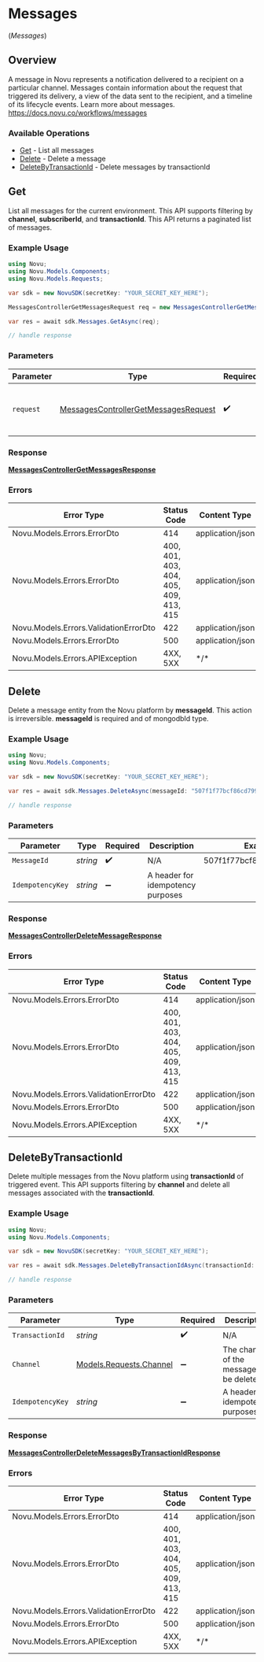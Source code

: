 # Messages
(*Messages*)

## Overview

A message in Novu represents a notification delivered to a recipient on a particular channel. Messages contain information about the request that triggered its delivery, a view of the data sent to the recipient, and a timeline of its lifecycle events. Learn more about messages.
<https://docs.novu.co/workflows/messages>

### Available Operations

* [Get](#get) - List all messages
* [Delete](#delete) - Delete a message
* [DeleteByTransactionId](#deletebytransactionid) - Delete messages by transactionId

## Get

List all messages for the current environment. 
    This API supports filtering by **channel**, **subscriberId**, and **transactionId**. 
    This API returns a paginated list of messages.

### Example Usage

<!-- UsageSnippet language="csharp" operationID="MessagesController_getMessages" method="get" path="/v1/messages" -->
```csharp
using Novu;
using Novu.Models.Components;
using Novu.Models.Requests;

var sdk = new NovuSDK(secretKey: "YOUR_SECRET_KEY_HERE");

MessagesControllerGetMessagesRequest req = new MessagesControllerGetMessagesRequest() {};

var res = await sdk.Messages.GetAsync(req);

// handle response
```

### Parameters

| Parameter                                                                                             | Type                                                                                                  | Required                                                                                              | Description                                                                                           |
| ----------------------------------------------------------------------------------------------------- | ----------------------------------------------------------------------------------------------------- | ----------------------------------------------------------------------------------------------------- | ----------------------------------------------------------------------------------------------------- |
| `request`                                                                                             | [MessagesControllerGetMessagesRequest](../../Models/Requests/MessagesControllerGetMessagesRequest.md) | :heavy_check_mark:                                                                                    | The request object to use for the request.                                                            |

### Response

**[MessagesControllerGetMessagesResponse](../../Models/Requests/MessagesControllerGetMessagesResponse.md)**

### Errors

| Error Type                             | Status Code                            | Content Type                           |
| -------------------------------------- | -------------------------------------- | -------------------------------------- |
| Novu.Models.Errors.ErrorDto            | 414                                    | application/json                       |
| Novu.Models.Errors.ErrorDto            | 400, 401, 403, 404, 405, 409, 413, 415 | application/json                       |
| Novu.Models.Errors.ValidationErrorDto  | 422                                    | application/json                       |
| Novu.Models.Errors.ErrorDto            | 500                                    | application/json                       |
| Novu.Models.Errors.APIException        | 4XX, 5XX                               | \*/\*                                  |

## Delete

Delete a message entity from the Novu platform by **messageId**. 
    This action is irreversible. **messageId** is required and of mongodbId type.

### Example Usage

<!-- UsageSnippet language="csharp" operationID="MessagesController_deleteMessage" method="delete" path="/v1/messages/{messageId}" -->
```csharp
using Novu;
using Novu.Models.Components;

var sdk = new NovuSDK(secretKey: "YOUR_SECRET_KEY_HERE");

var res = await sdk.Messages.DeleteAsync(messageId: "507f1f77bcf86cd799439011");

// handle response
```

### Parameters

| Parameter                         | Type                              | Required                          | Description                       | Example                           |
| --------------------------------- | --------------------------------- | --------------------------------- | --------------------------------- | --------------------------------- |
| `MessageId`                       | *string*                          | :heavy_check_mark:                | N/A                               | 507f1f77bcf86cd799439011          |
| `IdempotencyKey`                  | *string*                          | :heavy_minus_sign:                | A header for idempotency purposes |                                   |

### Response

**[MessagesControllerDeleteMessageResponse](../../Models/Requests/MessagesControllerDeleteMessageResponse.md)**

### Errors

| Error Type                             | Status Code                            | Content Type                           |
| -------------------------------------- | -------------------------------------- | -------------------------------------- |
| Novu.Models.Errors.ErrorDto            | 414                                    | application/json                       |
| Novu.Models.Errors.ErrorDto            | 400, 401, 403, 404, 405, 409, 413, 415 | application/json                       |
| Novu.Models.Errors.ValidationErrorDto  | 422                                    | application/json                       |
| Novu.Models.Errors.ErrorDto            | 500                                    | application/json                       |
| Novu.Models.Errors.APIException        | 4XX, 5XX                               | \*/\*                                  |

## DeleteByTransactionId

Delete multiple messages from the Novu platform using **transactionId** of triggered event. 
    This API supports filtering by **channel** and delete all messages associated with the **transactionId**.

### Example Usage

<!-- UsageSnippet language="csharp" operationID="MessagesController_deleteMessagesByTransactionId" method="delete" path="/v1/messages/transaction/{transactionId}" -->
```csharp
using Novu;
using Novu.Models.Components;

var sdk = new NovuSDK(secretKey: "YOUR_SECRET_KEY_HERE");

var res = await sdk.Messages.DeleteByTransactionIdAsync(transactionId: "507f1f77bcf86cd799439011");

// handle response
```

### Parameters

| Parameter                                                   | Type                                                        | Required                                                    | Description                                                 | Example                                                     |
| ----------------------------------------------------------- | ----------------------------------------------------------- | ----------------------------------------------------------- | ----------------------------------------------------------- | ----------------------------------------------------------- |
| `TransactionId`                                             | *string*                                                    | :heavy_check_mark:                                          | N/A                                                         | 507f1f77bcf86cd799439011                                    |
| `Channel`                                                   | [Models.Requests.Channel](../../Models/Requests/Channel.md) | :heavy_minus_sign:                                          | The channel of the message to be deleted                    |                                                             |
| `IdempotencyKey`                                            | *string*                                                    | :heavy_minus_sign:                                          | A header for idempotency purposes                           |                                                             |

### Response

**[MessagesControllerDeleteMessagesByTransactionIdResponse](../../Models/Requests/MessagesControllerDeleteMessagesByTransactionIdResponse.md)**

### Errors

| Error Type                             | Status Code                            | Content Type                           |
| -------------------------------------- | -------------------------------------- | -------------------------------------- |
| Novu.Models.Errors.ErrorDto            | 414                                    | application/json                       |
| Novu.Models.Errors.ErrorDto            | 400, 401, 403, 404, 405, 409, 413, 415 | application/json                       |
| Novu.Models.Errors.ValidationErrorDto  | 422                                    | application/json                       |
| Novu.Models.Errors.ErrorDto            | 500                                    | application/json                       |
| Novu.Models.Errors.APIException        | 4XX, 5XX                               | \*/\*                                  |